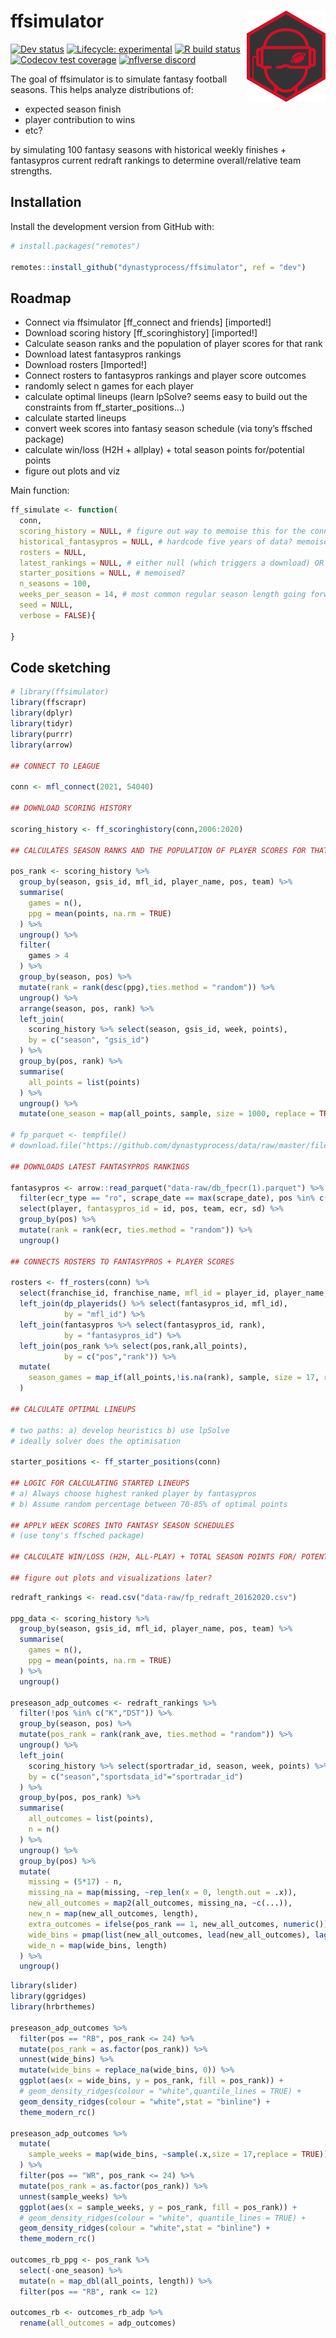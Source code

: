 
<!-- README.md is generated from README.Rmd. Please edit that file -->

# ffsimulator <a href='#'><img src="man/figures/logo.png" align="right" width="25%" min-width="120px"/></a>

<!-- badges: start -->
<!-- [![CRAN status](https://img.shields.io/cran/v/ffsimulator?style=flat-square&logo=R&label=CRAN)](https://CRAN.R-project.org/package=ffsimulator)  -->

[![Dev
status](https://img.shields.io/github/r-package/v/dynastyprocess/ffsimulator/main?label=dev%20version&style=flat-square&logo=github)](https://ffsimulator.dynastyprocess.com/)
[![Lifecycle:
experimental](https://img.shields.io/badge/lifecycle-experimental-orange.svg?style=flat-square)](https://lifecycle.r-lib.org/articles/stages.html)
[![R build
status](https://img.shields.io/github/workflow/status/dynastyprocess/ffsimulator/R-CMD-check?label=R%20check&style=flat-square&logo=github)](https://github.com/DynastyProcess/ffsimulator/actions)
[![Codecov test
coverage](https://img.shields.io/codecov/c/github/dynastyprocess/ffsimulator?label=codecov&style=flat-square&logo=codecov)](https://codecov.io/gh/DynastyProcess/ffsimulator?branch=main)
[![nflverse
discord](https://img.shields.io/discord/591914197219016707.svg?color=5865F2&label=nflverse%20discord&logo=discord&logoColor=5865F2&style=flat-square)](https://discord.com/invite/5Er2FBnnQa)

<!-- badges: end -->

The goal of ffsimulator is to simulate fantasy football seasons. This
helps analyze distributions of:

-   expected season finish
-   player contribution to wins
-   etc?

by simulating 100 fantasy seasons with historical weekly finishes +
fantasypros current redraft rankings to determine overall/relative team
strengths.

## Installation

Install the development version from GitHub with:

``` r
# install.packages("remotes")

remotes::install_github("dynastyprocess/ffsimulator", ref = "dev")
```

## Roadmap

-   Connect via ffsimulator \[ff\_connect and friends\] \[imported!\]
-   Download scoring history \[ff\_scoringhistory\] \[imported!\]
-   Calculate season ranks and the population of player scores for that
    rank
-   Download latest fantasypros rankings
-   Download rosters \[Imported!\]
-   Connect rosters to fantasypros rankings and player score outcomes
-   randomly select n games for each player
-   calculate optimal lineups (learn lpSolve? seems easy to build out
    the constraints from ff\_starter\_positions…)
-   calculate started lineups
-   convert week scores into fantasy season schedule (via tony’s ffsched
    package)
-   calculate win/loss (H2H + allplay) + total season points
    for/potential points
-   figure out plots and viz

Main function:

``` r
ff_simulate <- function(
  conn,
  scoring_history = NULL, # figure out way to memoise this for the conn, or something?
  historical_fantasypros = NULL, # hardcode five years of data? memoise?
  rosters = NULL, 
  latest_rankings = NULL, # either null (which triggers a download) OR a dataframe with rankings
  starter_positions = NULL, # memoised?
  n_seasons = 100,
  weeks_per_season = 14, # most common regular season length going forward, probably?
  seed = NULL,
  verbose = FALSE){
  
}
```

## Code sketching

``` r
# library(ffsimulator)
library(ffscrapr)
library(dplyr)
library(tidyr)
library(purrr)
library(arrow)

## CONNECT TO LEAGUE

conn <- mfl_connect(2021, 54040)

## DOWNLOAD SCORING HISTORY

scoring_history <- ff_scoringhistory(conn,2006:2020)

## CALCULATES SEASON RANKS AND THE POPULATION OF PLAYER SCORES FOR THAT RANK

pos_rank <- scoring_history %>% 
  group_by(season, gsis_id, mfl_id, player_name, pos, team) %>% 
  summarise(
    games = n(),
    ppg = mean(points, na.rm = TRUE)
  ) %>% 
  ungroup() %>% 
  filter(
    games > 4
  ) %>% 
  group_by(season, pos) %>% 
  mutate(rank = rank(desc(ppg),ties.method = "random")) %>% 
  ungroup() %>% 
  arrange(season, pos, rank) %>% 
  left_join(
    scoring_history %>% select(season, gsis_id, week, points),
    by = c("season", "gsis_id")
  ) %>% 
  group_by(pos, rank) %>% 
  summarise(
    all_points = list(points)
  ) %>% 
  ungroup() %>% 
  mutate(one_season = map(all_points, sample, size = 1000, replace = TRUE))

# fp_parquet <- tempfile()
# download.file("https://github.com/dynastyprocess/data/raw/master/files/db_fpecr.parquet",fp_parquet)

## DOWNLOADS LATEST FANTASYPROS RANKINGS

fantasypros <- arrow::read_parquet("data-raw/db_fpecr(1).parquet") %>% 
  filter(ecr_type == "ro", scrape_date == max(scrape_date), pos %in% c("QB","RB","WR","TE")) %>% 
  select(player, fantasypros_id = id, pos, team, ecr, sd) %>% 
  group_by(pos) %>% 
  mutate(rank = rank(ecr, ties.method = "random")) %>% 
  ungroup()

## CONNECTS ROSTERS TO FANTASYPROS + PLAYER SCORES 

rosters <- ff_rosters(conn) %>% 
  select(franchise_id, franchise_name, mfl_id = player_id, player_name, pos, team, age) %>% 
  left_join(dp_playerids() %>% select(fantasypros_id, mfl_id),
            by = "mfl_id") %>% 
  left_join(fantasypros %>% select(fantasypros_id, rank),
            by = "fantasypros_id") %>% 
  left_join(pos_rank %>% select(pos,rank,all_points),
            by = c("pos","rank")) %>% 
  mutate(
    season_games = map_if(all_points,!is.na(rank), sample, size = 17, replace = TRUE)
  )

## CALCULATE OPTIMAL LINEUPS

# two paths: a) develop heuristics b) use lpSolve
# ideally solver does the optimisation

starter_positions <- ff_starter_positions(conn)

## LOGIC FOR CALCULATING STARTED LINEUPS
# a) Always choose highest ranked player by fantasypros
# b) Assume random percentage between 70-85% of optimal points

## APPLY WEEK SCORES INTO FANTASY SEASON SCHEDULES
# (use tony's ffsched package)

## CALCULATE WIN/LOSS (H2H, ALL-PLAY) + TOTAL SEASON POINTS FOR/ POTENTIAL POINTS

## figure out plots and visualizations later? 
```

``` r
redraft_rankings <- read.csv("data-raw/fp_redraft_20162020.csv")

ppg_data <- scoring_history %>% 
  group_by(season, gsis_id, mfl_id, player_name, pos, team) %>% 
  summarise(
    games = n(),
    ppg = mean(points, na.rm = TRUE)
  ) %>% 
  ungroup()

preseason_adp_outcomes <- redraft_rankings %>% 
  filter(!pos %in% c("K","DST")) %>% 
  group_by(season, pos) %>% 
  mutate(pos_rank = rank(rank_ave, ties.method = "random")) %>% 
  ungroup() %>% 
  left_join(
    scoring_history %>% select(sportradar_id, season, week, points) %>% filter(week <=17),
    by = c("season","sportsdata_id"="sportradar_id")
  ) %>% 
  group_by(pos, pos_rank) %>% 
  summarise(
    all_outcomes = list(points),
    n = n()
  ) %>% 
  ungroup() %>% 
  group_by(pos) %>% 
  mutate(
    missing = (5*17) - n,
    missing_na = map(missing, ~rep_len(x = 0, length.out = .x)),
    new_all_outcomes = map2(all_outcomes, missing_na, ~c(...)),
    new_n = map(new_all_outcomes, length),
    extra_outcomes = ifelse(pos_rank == 1, new_all_outcomes, numeric()),
    wide_bins = pmap(list(new_all_outcomes, lead(new_all_outcomes), lag(new_all_outcomes), extra_outcomes),~c(...)),
    wide_n = map(wide_bins, length)
  ) %>% 
  ungroup()
```

``` r
library(slider)
library(ggridges)
library(hrbrthemes)

preseason_adp_outcomes %>% 
  filter(pos == "RB", pos_rank <= 24) %>% 
  mutate(pos_rank = as.factor(pos_rank)) %>% 
  unnest(wide_bins) %>% 
  mutate(wide_bins = replace_na(wide_bins, 0)) %>%
  ggplot(aes(x = wide_bins, y = pos_rank, fill = pos_rank)) + 
  # geom_density_ridges(colour = "white",quantile_lines = TRUE) + 
  geom_density_ridges(colour = "white",stat = "binline") + 
  theme_modern_rc()

preseason_adp_outcomes %>% 
  mutate(
    sample_weeks = map(wide_bins, ~sample(.x,size = 17,replace = TRUE))
  ) %>% 
  filter(pos == "WR", pos_rank <= 24) %>% 
  mutate(pos_rank = as.factor(pos_rank)) %>% 
  unnest(sample_weeks) %>% 
  ggplot(aes(x = sample_weeks, y = pos_rank, fill = pos_rank)) + 
  # geom_density_ridges(colour = "white", quantile_lines = TRUE) +
  geom_density_ridges(colour = "white",stat = "binline") +
  theme_modern_rc()

outcomes_rb_ppg <- pos_rank %>% 
  select(-one_season) %>% 
  mutate(n = map_dbl(all_points, length)) %>% 
  filter(pos == "RB", rank <= 12)

outcomes_rb <- outcomes_rb_adp %>% 
  rename(all_outcomes = adp_outcomes)
```
